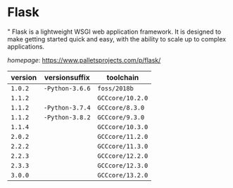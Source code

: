 # Flask

" Flask is a lightweight WSGI web application framework.  It is designed to make getting started quick and easy, with the ability to scale up to complex applications.

*homepage*: <https://www.palletsprojects.com/p/flask/>

version | versionsuffix | toolchain
--------|---------------|----------
``1.0.2`` | ``-Python-3.6.6`` | ``foss/2018b``
``1.1.2`` |  | ``GCCcore/10.2.0``
``1.1.2`` | ``-Python-3.7.4`` | ``GCCcore/8.3.0``
``1.1.2`` | ``-Python-3.8.2`` | ``GCCcore/9.3.0``
``1.1.4`` |  | ``GCCcore/10.3.0``
``2.0.2`` |  | ``GCCcore/11.2.0``
``2.2.2`` |  | ``GCCcore/11.3.0``
``2.2.3`` |  | ``GCCcore/12.2.0``
``2.3.3`` |  | ``GCCcore/12.3.0``
``3.0.0`` |  | ``GCCcore/13.2.0``

